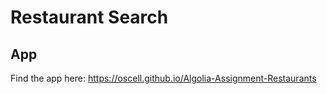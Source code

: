 # Restaurant Search

## App

Find the app here:
https://oscell.github.io/Algolia-Assignment-Restaurants
